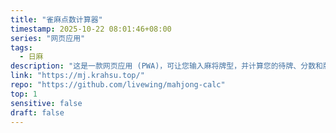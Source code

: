 ```yaml
---
title: "雀麻点数计算器"
timestamp: 2025-10-22 08:01:46+08:00
series: "网页应用"
tags:
  - 日麻
description: "这是一款网页应用 (PWA)，可让您输入麻将牌型，并计算您的待牌、分数和牌力。它可在智能手机和 PC 网页浏览器上运行。"
link: "https://mj.krahsu.top/"
repo: "https://github.com/livewing/mahjong-calc"
top: 1
sensitive: false
draft: false
---
```

